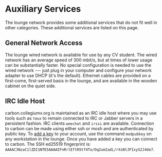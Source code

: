 # Auxiliary Services

The lounge network provides some additional services that do not fit well in other categories.  These additional services are listed on this page.

## General Network Access

The lounge wired network is available for use by any CV student.  The wired network has an average speed of 300 mbit/s, but at times of lower usage can be substantially faster.  No special configuration is needed to use the wired network --- just plug in your computer and configure your network adapter to use DHCP (it's the default).  Ethernet cables are provided on a first-come, first-served basis in the lounge, and are available in the wooden cabinet on the quiet side.

## IRC Idle Host

carbon.collegiumv.org is maintained as an IRC idle host where you may use tools such as `tmux` to remain connected to IRC or Jabber servers in a persistent fashion.  IRC clients `weechat` and `irssi` are available.  Connection to carbon can be made using either ssh or mosh and are authenticated by public key.  To [add a key](account#authorized-keys) to your account, use the command `modpubkey` on any workstation in the lounge.  Once you have added a key you can connect to carbon.  The SSH ed25519 fingerprint is: `AAAAC3NzaC1lZDI1NTE5AAAAIFnRrlEftR5tf4To/Oq2um2adL/rXsNtJFIxyS2J4de7`.
